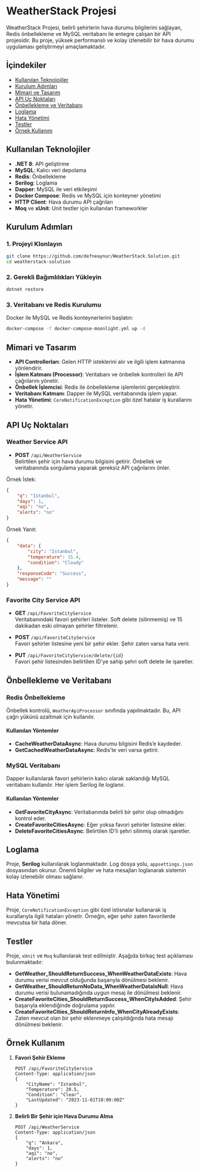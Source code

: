 
# WeatherStack Projesi

WeatherStack Projesi, belirli şehirlerin hava durumu bilgilerini sağlayan, Redis önbellekleme ve MySQL veritabanı ile entegre çalışan bir API projesidir. Bu proje, yüksek performanslı ve kolay izlenebilir bir hava durumu uygulaması geliştirmeyi amaçlamaktadır.

## İçindekiler

- [Kullanılan Teknolojiler](#kullanılan-teknolojiler)
- [Kurulum Adımları](#kurulum-adımları)
- [Mimari ve Tasarım](#mimari-ve-tasarım)
- [API Uç Noktaları](#api-uç-noktaları)
- [Önbellekleme ve Veritabanı](#önbellekleme-ve-veritabanı)
- [Loglama](#loglama)
- [Hata Yönetimi](#hata-yönetimi)
- [Testler](#testler)
- [Örnek Kullanım](#örnek-kullanım)

## Kullanılan Teknolojiler

- **.NET 8**: API geliştirme
- **MySQL**: Kalıcı veri depolama
- **Redis**: Önbellekleme
- **Serilog**: Loglama
- **Dapper**: MySQL ile veri etkileşimi
- **Docker Compose**: Redis ve MySQL için konteyner yönetimi
- **HTTP Client**: Hava durumu API çağrıları
- **Moq** ve **xUnit**: Unit testler için kullanılan frameworkler

## Kurulum Adımları

### 1. Projeyi Klonlayın

```bash
git clone https://github.com/defneaynur/WeatherStack.Solution.git
cd weatherstack-solution
```

### 2. Gerekli Bağımlılıkları Yükleyin

```bash
dotnet restore
```

### 3. Veritabanı ve Redis Kurulumu

Docker ile MySQL ve Redis konteynerlerini başlatın:

```bash
docker-compose -f docker-compose-moonlight.yml up -d
```

## Mimari ve Tasarım

- **API Controllerları**: Gelen HTTP isteklerini alır ve ilgili işlem katmanına yönlendirir.
- **İşlem Katmanı (Processor)**: Veritabanı ve önbellek kontrolleri ile API çağrılarını yönetir.
- **Önbellek İşlemcisi**: Redis ile önbellekleme işlemlerini gerçekleştirir.
- **Veritabanı Katmanı**: Dapper ile MySQL veritabanında işlem yapar.
- **Hata Yönetimi**: `CoreNotificationException` gibi özel hatalar iş kurallarını yönetir.

## API Uç Noktaları

### Weather Service API

- **POST** `/api/WeatherService`  
  Belirtilen şehir için hava durumu bilgisini getirir. Önbellek ve veritabanında sorgulama yaparak gereksiz API çağrılarını önler.

Örnek İstek:

```json
{
    "q": "Istanbul",
    "days": 1,
    "aqi": "no",
    "alerts": "no"
}
```

Örnek Yanıt:

```json
{
    "data": {
        "city": "Istanbul",
        "temperature": 15.4,
        "condition": "Cloudy"
    },
    "responseCode": "Success",
    "message": ""
}
```

### Favorite City Service API

- **GET** `/api/FavoriteCityService`  
  Veritabanındaki favori şehirleri listeler. Soft delete (silinmemiş) ve 15 dakikadan eski olmayan şehirler filtrelenir.

- **POST** `/api/FavoriteCityService`  
  Favori şehirler listesine yeni bir şehir ekler. Şehir zaten varsa hata verir.

- **PUT** `/api/FavoriteCityService/delete/{id}`  
  Favori şehir listesinden belirtilen ID’ye sahip şehri soft delete ile işaretler.

## Önbellekleme ve Veritabanı

### Redis Önbellekleme

Önbellek kontrolü, `WeatherApiProcessor` sınıfında yapılmaktadır. Bu, API çağrı yükünü azaltmak için kullanılır.

#### Kullanılan Yöntemler

- **CacheWeatherDataAsync**: Hava durumu bilgisini Redis’e kaydeder.
- **GetCachedWeatherDataAsync**: Redis’te veri varsa getirir.

### MySQL Veritabanı

Dapper kullanılarak favori şehirlerin kalıcı olarak saklandığı MySQL veritabanı kullanılır. Her işlem Serilog ile loglanır.

#### Kullanılan Yöntemler

- **GetFavoriteCityAsync**: Veritabanında belirli bir şehir olup olmadığını kontrol eder.
- **CreateFavoriteCitiesAsync**: Eğer yoksa favori şehirler listesine ekler.
- **DeleteFavoriteCitiesAsync**: Belirtilen ID’li şehri silinmiş olarak işaretler.

## Loglama

Proje, **Serilog** kullanılarak loglanmaktadır. Log dosya yolu, `appsettings.json` dosyasından okunur. Önemli bilgiler ve hata mesajları loglanarak sistemin kolay izlenebilir olması sağlanır.

## Hata Yönetimi

Proje, `CoreNotificationException` gibi özel istisnalar kullanarak iş kurallarıyla ilgili hataları yönetir. Örneğin, eğer şehir zaten favorilerde mevcutsa bir hata döner.

## Testler

Proje, `xUnit` ve `Moq` kullanılarak test edilmiştir. Aşağıda birkaç test açıklaması bulunmaktadır:

- **GetWeather_ShouldReturnSuccess_WhenWeatherDataExists**: Hava durumu verisi mevcut olduğunda başarıyla dönülmesi beklenir.
- **GetWeather_ShouldReturnNoData_WhenWeatherDataIsNull**: Hava durumu verisi bulunamadığında uygun mesaj ile dönülmesi beklenir.
- **CreateFavoriteCities_ShouldReturnSuccess_WhenCityIsAdded**: Şehir başarıyla eklendiğinde doğrulama yapılır.
- **CreateFavoriteCities_ShouldReturnInfo_WhenCityAlreadyExists**: Zaten mevcut olan bir şehir eklenmeye çalışıldığında hata mesajı dönülmesi beklenir.

## Örnek Kullanım

1. **Favori Şehir Ekleme**

   ```http
   POST /api/FavoriteCityService
   Content-Type: application/json
   {
       "CityName": "Istanbul",
       "Temperature": 20.5,
       "Condition": "Clear",
       "LastUpdated": "2023-11-01T10:00:00Z"
   }
   ```

2. **Belirli Bir Şehir için Hava Durumu Alma**

   ```http
   POST /api/WeatherService
   Content-Type: application/json
   {
       "q": "Ankara",
       "days": 1,
       "aqi": "no",
       "alerts": "no"
   }
   ```
